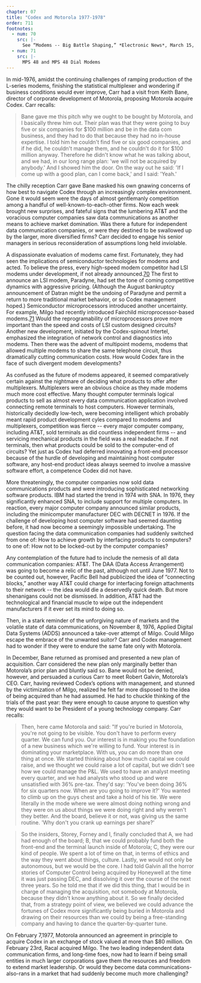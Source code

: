 ```yaml
---
chapter: 07
title: "Codex and Motorola 1977-1978"
order: 711
footnotes:
  - num: 70
    src: |-
      See “Modems -- Big Battle Shaping,” *Electronic News*, March 15, 1976, pp. 44-46 This article addresses many of the trends to be discussed.
  - num: 71
    src: |- 
      MPS 48 and MPS 48 Dial Modems 
---
```


In mid-1976, amidst the continuing challenges of ramping production of the L-series modems, finishing the statistical multiplexer and wondering if business conditions would ever improve, Carr had a visit from Keith Bane, director of corporate development of Motorola, proposing Motorola acquire Codex. Carr recalls:

>Bane gave me this pitch why we ought to be bought by Motorola, and I basically threw him out. Their plan was that they were going to buy five or six companies for $100 million and be in the data com business, and they had to do that because they had no in-house expertise. I told him he couldn't find five or six good companies, and if he did, he couldn't manage them, and he couldn't do it for $100 million anyway. Therefore he didn't know what he was talking about, and we had, in our long range plan: 'we will not be acquired by anybody.' And I showed him the door. On the way out he said:  'If I come up with a good plan, can I come back,' and I said:  'Yeah.'

The chilly reception Carr gave Bane masked his own gnawing concerns of how best to navigate Codex through an increasingly complex environment. Gone it would seem were the days of almost gentlemanly competition among a handful of well-known-to-each-other firms. Now each week brought new surprises, and fateful signs that the lumbering AT&T and the voracious computer companies saw data communications as another means to achieve market domination. Was there a future for independent data communication companies, or were they destined to be swallowed up by the larger, more diversified firms? Carr decided to engage his senior managers in serious reconsideration of assumptions long held inviolable.

A dispassionate evaluation of modems came first. Fortunately, they had seen the implications of semiconductor technologies for modems and acted. To believe the press, every high-speed modem competitor had LSI modems under development, if not already announced.<a name="fnloc70" href="#fn70">70</a> The first to announce an LSI modem, Paradyne, had set the tone of coming competitive dynamics with aggressive pricing. (Although the August bankruptcy announcement of Datran might be the undoing of Paradyne and permit a return to more traditional market behavior, or so Codex management hoped.) Semiconductor microprocessors introduced another uncertainty. For example, Milgo had recently introduced Fairchild microprocessor-based modems.<a name="fnloc71" href="#fn71">71</a> Would the reprogramability of microprocessors prove more important than the speed and costs of LSI custom designed circuits? Another new development, initiated by the Codex-spinout Intertel, emphasized the integration of network control and diagnostics into modems. Then there was the advent of multipoint modems, modems that allowed multiple modems to share the same telephone circuit, thus dramatically cutting communication costs. How would Codex fare in the face of such divergent modem developments?

As confused as the future of modems appeared, it seemed comparatively certain against the nightmare of deciding what products to offer after multiplexers. Multiplexers were an obvious choice as they made modems much more cost effective. Many thought computer terminals logical products to sell as almost every data communication application involved connecting remote terminals to host computers. However terminals, historically decidedly low-tech, were becoming intelligent which probably meant rapid product development cyles compared to modems and multiplexers, competition was fierce -- every major computer company, including AT&T, sold terminals as did countless independent firms -- and servicing mechanical products in the field was a real headache. If not terminals, then what products could be sold to the computer-end of circuits? Yet just as Codex had deferred innovating a front-end processor because of the hurdle of developing and maintaining host computer software, any host-end product ideas always seemed to involve a massive software effort, a competence Codex did not have.

More threateningly, the computer companies now sold data communications products and were introducing sophisticated networking software products. IBM had started the trend in 1974 with SNA. In 1976, they significantly enhanced SNA, to include support for multiple computers. In reaction, every major computer company announced similar products, including the minicomputer manufacturer DEC with DECNET in 1976. If the challenge of developing host computer software had seemed daunting before, it had now become a seemingly impossible undertaking. The question facing the data communication companies had suddenly switched from one of: How to achieve growth by interfacing products to computers? to one of: How not to be locked-out by the computer companies?

Any contemplation of the future had to include the nemesis of all data communication companies: AT&T. The DAA (Data Access Arrangement) was going to become a relic of the past, although not until June 1977. Not to be counted out, however, Pacific Bell had publicized the idea of “connecting blocks,” another way AT&T could charge for interfacing foreign attachments to their network -- the idea would die a deservedly quick death. But more shenanigans could not be dismissed. In addition, AT&T had the technological and financial muscle to wipe out the independent manufacturers if it ever set its mind to doing so.

Then, in a stark reminder of the unforgiving nature of markets and the volatile state of data communications, on November 8, 1976, Applied Digital Data Systems (ADDS) announced a take-over attempt of Milgo. Could Milgo escape the embrace of the unwanted suitor? Carr and Codex management had to wonder if they were to endure the same fate only with Motorola.

In December, Bane returned as promised and presented a new plan of acquisition. Carr considered the new plan only marginally better than Motorola’s prior plan and bluntly said so. Bane would not be denied, however, and persuaded a curious Carr to meet Robert Galvin, Motorola’s CEO. Carr, having reviewed Codex’s options with management, and stunned by the victimization of Milgo, realized he felt far more disposed to the idea of being acquired than he had assumed. He had to chuckle thinking of the trials of the past year: they were enough to cause anyone to question why they would want to be President of a young technology company. Carr recalls:

>Then, here came Motorola and said:  "If you're buried in Motorola, you're not going to be visible. You don't have to perform every quarter. We can fund you. Our interest is in making you the foundation of a new business which we're willing to fund. Your interest is in dominating your marketplace. With us, you can do more than one thing at once. We started thinking about how much capital we could raise, and we thought we could raise a lot of capital, but we didn't see how we could manage the P&L.  We used to have an analyst meeting every quarter, and we had analysts who stood up and were unsatisfied with 36% pre-tax. They'd say: 'You've been doing 36% for six quarters now. When are you going to improve it?' You wanted to climb up on the guys chest and take a hold of his tie. We were literally in the mode where we were almost doing nothing wrong and they were on us about things we were doing right and why weren't they better. And the board, believe it or not, was giving us the same routine. 'Why don't you crank up earnings per share?'

>So the insiders, Storey, Forney and I, finally concluded that A, we had had enough of the board; B, that we could probably fund both the front-end and the terminal launch inside of Motorola; C, they were our kind of people. We spent a lot of time on that, in terms of ethics and the way they went about things, culture. Lastly, we would not only be autonomous, but we would be the core. I had told Galvin all the horror stories of Computer Control being acquired by Honeywell at the time it was just passing DEC, and dissolving it over the course of the next three years. So he told me that if we did this thing, that I would be in charge of managing the acquisition, not somebody at Motorola, because they didn't know anything about it. So we finally decided that, from a strategy point of view, we believed we could advance the fortunes of Codex more significantly being buried in Motorola and drawing on their resources than we could by being a free-standing company and having to dance the quarter-by-quarter tune.

On February 7,1977, Motorola announced an agreement in principle to acquire Codex in an exchange of stock valued at more than $80 million. On February 23rd, Racal acquired Milgo. The two leading independent data communication firms, and long-time foes, now had to learn if being small entities in much larger corporations gave them the resources and freedom to extend market leadership. Or would they become data communications-also-rans in a market that had suddenly become much more challenging?
